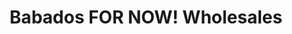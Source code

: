 ---
title: "Babados FOR NOW! Wholesales"
url: /miami/babados-for-now-wholesales/
shop: wholesale
---